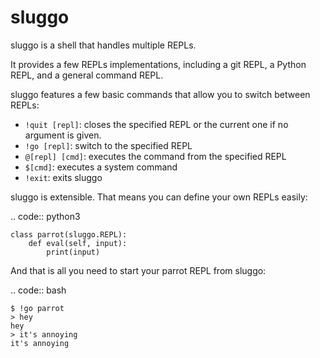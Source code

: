 sluggo
======

sluggo is a shell that handles multiple REPLs.

It provides a few REPLs implementations, including
a git REPL, a Python REPL, and a general command
REPL.

sluggo features a few basic commands that allow you
to switch between REPLs:

* ``!quit [repl]``: closes the specified REPL or the
    current one if no argument is given.
* ``!go [repl]``: switch to the specified REPL
* ``@[repl] [cmd]``: executes the command from the
    specified REPL
* ``$[cmd]``: executes a system command
* ``!exit``: exits sluggo

sluggo is extensible. That means you can define your
own REPLs easily:

.. code:: python3

    class parrot(sluggo.REPL):
        def eval(self, input):
            print(input)

And that is all you need to start your parrot REPL
from sluggo:

.. code:: bash

    $ !go parrot
    > hey
    hey
    > it's annoying
    it's annoying

